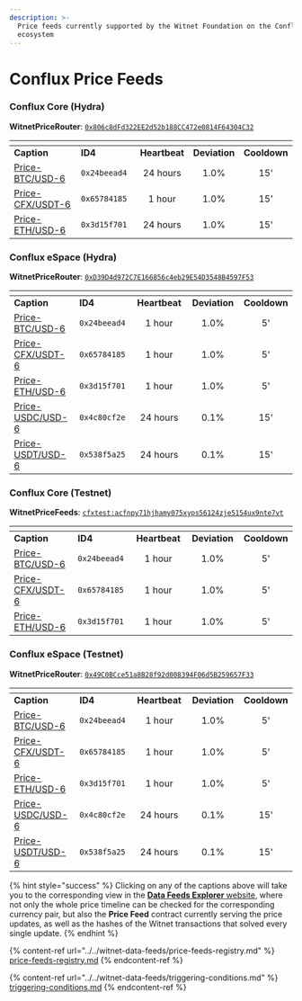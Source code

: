 ```yaml
---
description: >-
  Price feeds currently supported by the Witnet Foundation on the Conflux
  ecosystem
---
```


# Conflux Price Feeds

### Conflux Core (Hydra)

**WitnetPriceRouter**: [`0x806c8dFd322EE2d52b188CC472e0814F64304C32`](https://confluxscan.io/address/cfx:acag3dt7gj1sfzkndcgpj61aufh0jpcpgjcmvbnnrx?tab=contract-viewer)

<table data-header-hidden><thead><tr><th width="210"></th><th width="150"></th><th align="center"></th><th align="center"></th><th align="center"></th></tr></thead><tbody><tr><td><strong>Caption</strong></td><td><strong>ID4</strong></td><td align="center"><strong>Heartbeat</strong></td><td align="center"><strong>Deviation</strong></td><td align="center"><strong>Cooldown</strong></td></tr><tr><td><a href="https://feeds.witnet.io/feeds/conflux-core-mainnet_btc-usd_6">Price-BTC/USD-6</a></td><td><code>0x24beead4</code></td><td align="center">24 hours</td><td align="center">1.0%</td><td align="center">15'</td></tr><tr><td><a href="https://feeds.witnet.io/feeds/conflux-core-mainnet_cfx-usdt_6">Price-CFX/USDT-6</a></td><td><code>0x65784185</code></td><td align="center">1 hour</td><td align="center">1.0%</td><td align="center">15'</td></tr><tr><td><a href="https://feeds.witnet.io/feeds/conflux-core-mainnet_eth-usd_6">Price-ETH/USD-6</a></td><td><code>0x3d15f701</code></td><td align="center">24 hours</td><td align="center">1.0%</td><td align="center">15'</td></tr></tbody></table>

### Conflux eSpace (Hydra)

**WitnetPriceRouter**: [`0xD39D4d972C7E166856c4eb29E54D3548B4597F53`](https://evm.confluxscan.net/address/0xD39D4d972C7E166856c4eb29E54D3548B4597F53)

<table data-header-hidden><thead><tr><th width="208"></th><th width="150"></th><th width="150" align="center"></th><th width="150" align="center"></th><th align="center"></th></tr></thead><tbody><tr><td><strong>Caption</strong></td><td><strong>ID4</strong></td><td align="center"><strong>Heartbeat</strong></td><td align="center"><strong>Deviation</strong></td><td align="center"><strong>Cooldown</strong></td></tr><tr><td><a href="https://feeds.witnet.io/feeds/conflux-espace-mainnet_btc-usd_6">Price-BTC/USD-6</a></td><td><code>0x24beead4</code></td><td align="center">1 hour</td><td align="center">1.0%</td><td align="center">5'</td></tr><tr><td><a href="https://feeds.witnet.io/feeds/conflux-espace-mainnet_cfx-usdt_6">Price-CFX/USDT-6</a></td><td><code>0x65784185</code></td><td align="center">1 hour</td><td align="center">1.0%</td><td align="center">5'</td></tr><tr><td><a href="https://feeds.witnet.io/feeds/conflux-espace-mainnet_eth-usd_6">Price-ETH/USD-6</a></td><td><code>0x3d15f701</code></td><td align="center">1 hour</td><td align="center">1.0%</td><td align="center">5'</td></tr><tr><td><a href="https://feeds.witnet.io/feeds/conflux-espace-mainnet_usdc-usd_6">Price-USDC/USD-6</a></td><td><code>0x4c80cf2e</code></td><td align="center">24 hours</td><td align="center">0.1%</td><td align="center">15'</td></tr><tr><td><a href="https://feeds.witnet.io/feeds/conflux-espace-mainnet_usdt-usd_6">Price-USDT/USD-6</a></td><td><code>0x538f5a25</code></td><td align="center">24 hours</td><td align="center">0.1%</td><td align="center">15'</td></tr></tbody></table>

### Conflux Core (Testnet)

**WitnetPriceFeeds**: [`cfxtest:acfnpy71hjhamy075xyps56124zje5154ux9nte7vt`](https://testnet.confluxscan.io/address/cfxtest:acfnpy71hjhamy075xyps56124zje5154ux9nte7vt)

<table data-header-hidden><thead><tr><th width="207"></th><th width="150"></th><th width="150" align="center"></th><th width="150" align="center"></th><th align="center"></th></tr></thead><tbody><tr><td><strong>Caption</strong></td><td><strong>ID4</strong></td><td align="center"><strong>Heartbeat</strong></td><td align="center"><strong>Deviation</strong></td><td align="center"><strong>Cooldown</strong></td></tr><tr><td><a href="https://feeds.witnet.io/feeds/conflux-core-testnet_eth-usd_6">Price-BTC/USD-6</a></td><td><code>0x24beead4</code></td><td align="center">1 hour</td><td align="center">1.0%</td><td align="center">5'</td></tr><tr><td><a href="https://feeds.witnet.io/feeds/conflux-core-testnet_cfx-usdt_6">Price-CFX/USDT-6</a></td><td><code>0x65784185</code></td><td align="center">1 hour</td><td align="center">1.0%</td><td align="center">5'</td></tr><tr><td><a href="https://feeds.witnet.io/feeds/conflux-core-testnet_eth-usd_6">Price-ETH/USD-6</a></td><td><code>0x3d15f701</code></td><td align="center">1 hour</td><td align="center">1.0%</td><td align="center">5'</td></tr></tbody></table>

### Conflux eSpace (Testnet)

**WitnetPriceRouter**: [`0x49C0BCce51a8B28f92d008394F06d5B259657F33`](https://evmtestnet.confluxscan.net/address/0x49C0BCce51a8B28f92d008394F06d5B259657F33)

<table data-header-hidden><thead><tr><th width="214"></th><th width="150"></th><th width="150" align="center"></th><th width="150" align="center"></th><th align="center"></th></tr></thead><tbody><tr><td><strong>Caption</strong></td><td><strong>ID4</strong></td><td align="center"><strong>Heartbeat</strong></td><td align="center"><strong>Deviation</strong></td><td align="center"><strong>Cooldown</strong></td></tr><tr><td><a href="https://feeds.witnet.io/feeds/conflux-espace-testnet_btc-usd_6">Price-BTC/USD-6</a></td><td><code>0x24beead4</code></td><td align="center">1 hour</td><td align="center">1.0%</td><td align="center">5'</td></tr><tr><td><a href="https://feeds.witnet.io/feeds/conflux-espace-testnet_cfx-usdt_6">Price-CFX/USDT-6</a></td><td><code>0x65784185</code></td><td align="center">1 hour</td><td align="center">1.0%</td><td align="center">5'</td></tr><tr><td><a href="https://feeds.witnet.io/feeds/conflux-espace-testnet_eth-usd_6">Price-ETH/USD-6</a></td><td><code>0x3d15f701</code></td><td align="center">1 hour</td><td align="center">1.0%</td><td align="center">5'</td></tr><tr><td><a href="https://feeds.witnet.io/feeds/conflux-espace-testnet_usdc-usd_6">Price-USDC/USD-6</a></td><td><code>0x4c80cf2e</code></td><td align="center">24 hours</td><td align="center">0.1%</td><td align="center">15'</td></tr><tr><td><a href="https://feeds.witnet.io/feeds/conflux-espace-testnet_usdt-usd_6">Price-USDT/USD-6</a></td><td><code>0x538f5a25</code></td><td align="center">24 hours</td><td align="center">0.1%</td><td align="center">15'</td></tr></tbody></table>

{% hint style="success" %}
Clicking on any of the captions above will take you to the corresponding view in the [**Data Feeds Explorer** website](https://feeds.witnet.io), where not only the whole price timeline can be checked for the corresponding currency pair, but also the **Price Feed** contract currently serving the price updates, as well as the hashes of the Witnet transactions that solved every single update.
{% endhint %}

{% content-ref url="../../witnet-data-feeds/price-feeds-registry.md" %}
[price-feeds-registry.md](../../witnet-data-feeds/price-feeds-registry.md)
{% endcontent-ref %}

{% content-ref url="../../witnet-data-feeds/triggering-conditions.md" %}
[triggering-conditions.md](../../witnet-data-feeds/triggering-conditions.md)
{% endcontent-ref %}
